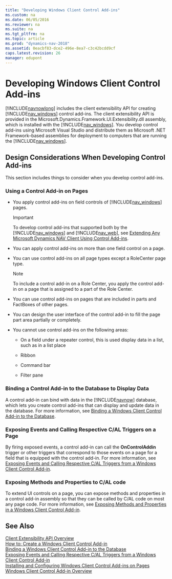 ```yaml
---
title: "Developing Windows Client Control Add-ins"
ms.custom: na
ms.date: 06/05/2016
ms.reviewer: na
ms.suite: na
ms.tgt_pltfrm: na
ms.topic: article
ms.prod: "dynamics-nav-2018"
ms.assetid: 0eacbf83-dce2-496e-8ea7-c3c42bcdd9cf
caps.latest.revision: 26
manager: edupont
---
```

# Developing Windows Client Control Add-ins
[!INCLUDE[navnowlong](includes/navnowlong_md.md)] includes the client extensibility API for creating [!INCLUDE[nav_windows](includes/nav_windows_md.md)] control add-ins. The client extensibility API is provided in the Microsoft.Dynamics.Framework.UI.Extensibility.dll assembly, which is installed with the [!INCLUDE[nav_windows](includes/nav_windows_md.md)]. You develop control add-ins using Microsoft Visual Studio and distribute them as Microsoft .NET Framework–based assemblies for deployment to computers that are running the [!INCLUDE[nav_windows](includes/nav_windows_md.md)].  

## Design Considerations When Developing Control Add-ins  
 This section includes things to consider when you develop control add-ins.  

### Using a Control Add-in on Pages  

-   You apply control add-ins on field controls of [!INCLUDE[nav_windows](includes/nav_windows_md.md)] pages.  

    > [!IMPORTANT]  
    >  To develop control add-ins that supported both by the [!INCLUDE[nav_windows](includes/nav_windows_md.md)] and [!INCLUDE[nav_web](includes/nav_web_md.md)], see [Extending Any Microsoft Dynamics NAV Client Using Control Add-ins](Extending-Any-Microsoft-Dynamics-NAV-Client-Using-Control-Add-ins.md).  

-   You can apply control add-ins on more than one field control on a page.  

-   You can use control add-ins on all page types except a RoleCenter page type.  

    > [!NOTE]  
    >  To include a control add-in on a Role Center, you apply the control add-in on a page that is assigned to a part of the Role Center.  

-   You can use control add-ins on pages that are included in parts and FactBoxes of other pages.  

-   You can design the user interface of the control add-in to fill the page part area partially or completely.  

-   You cannot use control add-ins on the following areas:  

    -   On a field under a repeater control, this is used display data in a list, such as in a list place  

    -   Ribbon  

    -   Command bar  

    -   Filter pane  

### Binding a Control Add-in to the Database to Display Data  
 A control add-in can bind with data in the [!INCLUDE[navnow](includes/navnow_md.md)] database, which lets you create control add-ins that can display and update data in the database. For more information, see [Binding a Windows Client Control Add-in to the Database](Binding-a-Windows-Client-Control-Add-in-to-the-Database.md).  

### Exposing Events and Calling Respective C/AL Triggers on a Page  
 By firing exposed events, a control add-in can call the **OnControlAddin** trigger or other triggers that correspond to those events on a page for a field that is equipped with the control add-in. For more information, see [Exposing Events and Calling Respective C/AL Triggers from a Windows Client Control Add-in](Exposing-Events-and-Calling-Respective-C-AL-Triggers-from-a-Windows-Client-Control-Add-in.md).  

### Exposing Methods and Properties to C/AL code  
 To extend UI controls on a page, you can expose methods and properties in a control add-in assembly so that they can be called by C/AL code on most any page code. For more information, see [Exposing Methods and Properties in a Windows Client Control Add-in](Exposing-Methods-and-Properties-in-a-Windows-Client-Control-Add-in.md).  

## See Also  
 [Client Extensibility API Overview](Client-Extensibility-API-Overview.md)   
 [How to: Create a Windows Client Control Add-in](How-to--Create-a-Windows-Client-Control-Add-in.md)   
 [Binding a Windows Client Control Add-in to the Database](Binding-a-Windows-Client-Control-Add-in-to-the-Database.md)   
 [Exposing Events and Calling Respective C/AL Triggers from a Windows Client Control Add-in](Exposing-Events-and-Calling-Respective-C-AL-Triggers-from-a-Windows-Client-Control-Add-in.md)   
 [Installing and Configuring Windows Client Control Add-ins on Pages](Installing-and-Configuring-Windows-Client-Control-Add-ins-on-Pages.md)   
 [Windows Client Control Add-in Overview](Windows-Client-Control-Add-in-Overview.md)
